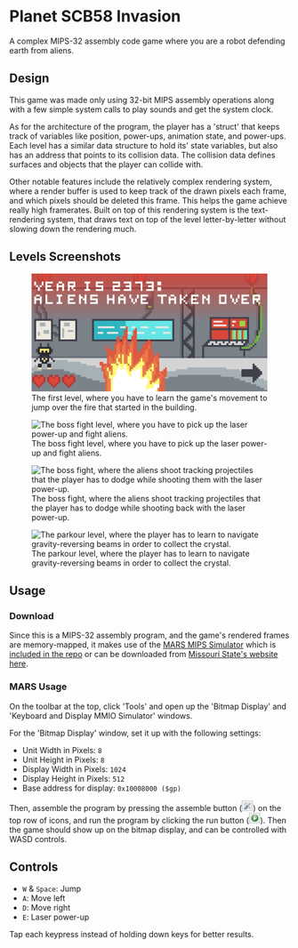 # Planet SCB58 Invasion
A complex MIPS-32 assembly code game where you are a robot defending earth from aliens.

## Design
This game was made only using 32-bit MIPS assembly operations along with a few simple system calls to play sounds and get the system clock. 

As for the architecture of the program, the player has a 'struct' that keeps track of variables like position, power-ups, animation state, and power-ups. Each level has a similar data structure to hold its' state variables, but also has an address that points to its collision data. The collision data defines surfaces and objects that the player can collide with.

Other notable features include the relatively complex rendering system, where a render buffer is used to keep track of the drawn pixels each frame, and which pixels should be deleted this frame. This helps the game achieve really high framerates. Built on top of this rendering system is the text-rendering system, that draws text on top of the level letter-by-letter without slowing down the rendering much.

## Levels Screenshots
<figure>
  <img src="images/level-start.gif" alt="The first level, where you have to learn the game's movement to jump over the fire that started in the building." />
  <figcaption>The first level, where you have to learn the game's movement to jump over the fire that started in the building.</figcaption>
</figure>


<figure>
  <img src="images/level-boss-laser.gif" alt="The boss fight level, where you have to pick up the laser power-up and fight aliens." />
  <figcaption>The boss fight level, where you have to pick up the laser power-up and fight aliens.</figcaption>
</figure>

<figure>
  <img src="images/level-boss-fight.gif" alt="The boss fight, where the aliens shoot tracking projectiles that the player has to dodge while shooting them with the laser power-up." />
  <figcaption>The boss fight, where the aliens shoot tracking projectiles that the player has to dodge while shooting back with the laser power-up.</figcaption>
</figure>

<figure>
  <img src="images/level-parkour.gif" alt="The parkour level, where the player has to learn to navigate gravity-reversing beams in order to collect the crystal." />
  <figcaption>The parkour level, where the player has to learn to navigate gravity-reversing beams in order to collect the crystal.</figcaption>
</figure>

## Usage
### Download
Since this is a MIPS-32 assembly program, and the game's rendered frames are memory-mapped, it makes use of the [MARS MIPS Simulator](https://courses.missouristate.edu/kenvollmar/mars/index.htm) which is [included in the repo](MARS/Mars_Updated.jar) or can be downloaded from [Missouri State's website here](https://courses.missouristate.edu/kenvollmar/mars/index.htm).

### MARS Usage
On the toolbar at the top, click 'Tools' and open up the 'Bitmap Display' and 'Keyboard and Display MMIO Simulator' windows.

For the 'Bitmap Display' window, set it up with the following settings:
- Unit Width in Pixels: `8`
- Unit Height in Pixels: `8`
- Display Width in Pixels: `1024`
- Display Height in Pixels: `512`
- Base address for display: `0x10008000 ($gp)`

Then, assemble the program by pressing the assemble button (<img src="images/assemble.png" alt="assemble button" width="20"/>) on the top row of icons, and run the program by clicking the run button (<img src="images/run.png" alt="run button" width="20"/>). Then the game should show up on the bitmap display, and can be controlled with WASD controls.

## Controls
- `W` & `Space`:  Jump
- `A`: Move left
- `D`: Move right
- `E`: Laser power-up

Tap each keypress instead of holding down keys for better results.